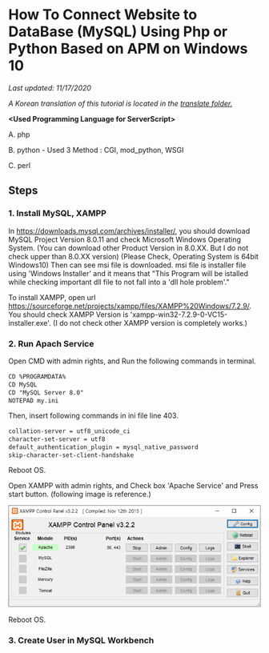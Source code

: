 # How To Connect Website to DataBase (MySQL) Using Php or Python Based on APM on Windows 10

*Last updated: 11/17/2020*
  
*A Korean translation of this tutorial is located in the [translate folder.](https://github.com/gh-BumsooKim/APM-Connection-Website-to-DataBase-Tutorial-Windows-10/blob/master/translate/README.md)*


<b>\<Used Programming Language for ServerScript\></b>

A. php

B. python - Used 3 Method : CGI, mod_python, WSGI

C. perl

## Steps
### 1. Install MySQL, XAMPP
In https://downloads.mysql.com/archives/installer/, you should download MySQL Project Version 8.0.11 and check Microsoft Windows Operating System. (You can download other Product Version in 8.0.XX. But I do not check upper than 8.0.XX version) (Please Check, Operating System is 64bit Windows10) Then can see msi file is downloaded. msi file is installer file using 'Windows Installer' and it means that "This Program will be istalled while checking important dll file to not fall into a 'dll hole problem'." 

To install XAMPP, open url https://sourceforge.net/projects/xampp/files/XAMPP%20Windows/7.2.9/. You should check XAMPP Version is 'xampp-win32-7.2.9-0-VC15-installer.exe'. (I do not check other XAMPP version is completely works.)

### 2. Run Apach Service
Open CMD with admin rights, and Run the following commands in terminal.
```
CD %PROGRAMDATA%
CD MySQL
CD "MySQL Server 8.0"
NOTEPAD my.ini
```
Then, insert following commands in ini file line 403.
```
collation-server = utf8_unicode_ci
character-set-server = utf8
default_authentication_plugin = mysql_native_password
skip-character-set-client-handshake
```

Reboot OS.

Open XAMPP with admin rights, and Check box 'Apache Service' and Press start button. (following image is reference.)

<p align="center"><img src="https://github.com/gh-BumsooKim/APM-Connection-Website-to-DataBase-Tutorial-Windows-10/blob/master/docs/xampp.png"></img></p>

Reboot OS.

### 3. Create User in MySQL Workbench
